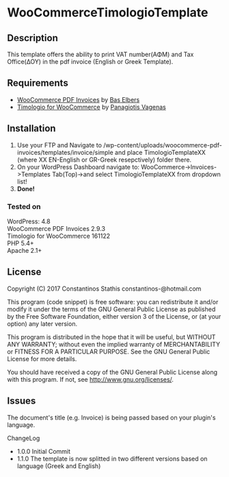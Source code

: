 # WooCommerceTimologioTemplate

<h2>Description</h2>
This template offers the ability to print VAT number(ΑΦΜ) and Tax Office(ΔΟΥ) in the pdf invoice (English or Greek Template).

<h2>Requirements</h2>
<ul>
<li><a href="https://wordpress.org/plugins/woocommerce-pdf-invoices/">WooCommerce PDF Invoices</a> by <a href="http://wcpdfinvoices.com/">Bas Elbers</a>
<li><a href="https://github.com/panvagenas/timologio-for-woocommerce">Timologio for WooCommerce</a> by <a href="https://github.com/panvagenas">Panagiotis Vagenas</a></li>
</ul>

<h2>Installation</h2>
<ol>
<li>Use your FTP and Navigate to /wp-content/uploads/woocommerce-pdf-invoices/templates/invoice/simple and place TimologioTemplateXX (where XX EN-English or GR-Greek resepctively) folder there.</li>
<li>On your WordPress Dashboard navigate to: WooCommerce->Invoices->Templates Tab(Top)->and select TimologioTemplateXX from dropdown list!</li>
<li><strong>Done!</strong></li>
</ol>

<h3>Tested on </h3>
WordPress: 4.8<br>
WooCommerce PDF Invoices 2.9.3<br>
Timologio for WooCommerce 161122<br>
PHP 5.4+<br>
Apache 2.1+<br>


<h2>License</h2>
Copyright (C) 2017 Constantinos Stathis constantinos-@hotmail.com

This program (code snippet) is free software: you can redistribute it and/or modify it under the terms of the GNU General Public License as published by the Free Software Foundation, either version 3 of the License, or (at your option) any later version.

This program is distributed in the hope that it will be useful, but WITHOUT ANY WARRANTY; without even the implied warranty of MERCHANTABILITY or FITNESS FOR A PARTICULAR PURPOSE. See the GNU General Public License for more details.

You should have received a copy of the GNU General Public License along with this program. If not, see http://www.gnu.org/licenses/.

<h2>Issues</h2>
The document's title (e.g. Invoice) is being passed based on your plugin's language.

ChangeLog
- 1.0.0 Initial Commit
- 1.1.0 The template is now splitted in two different versions based on language (Greek and English)

